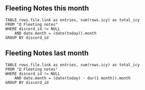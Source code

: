 ## Fleeting Notes this month
```dataview
TABLE rows.file.link as entries, sum(rows.icy) as total_icy
FROM "Ω Fleeting notes"
WHERE discord_id != NULL
	AND date.month = (date(today)).month
GROUP BY discord_id
```

## Fleeting Notes last month
```dataview
TABLE rows.file.link as entries, sum(rows.icy) as total_icy
FROM "Ω Fleeting notes"
WHERE discord_id != NULL
	AND date.month = (date(today) - dur(1 month)).month
GROUP BY discord_id
```
